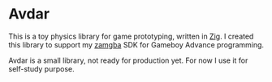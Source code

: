 # Avdar

This is a toy physics library for game prototyping, written in
[Zig](https://ziglang.org). I created this library to support my
[zamgba](https://github.com/fuzhouch/zamgba) SDK for Gameboy Advance
programming.

Avdar is a small library, not ready for production yet. For now
I use it for self-study purpose.
